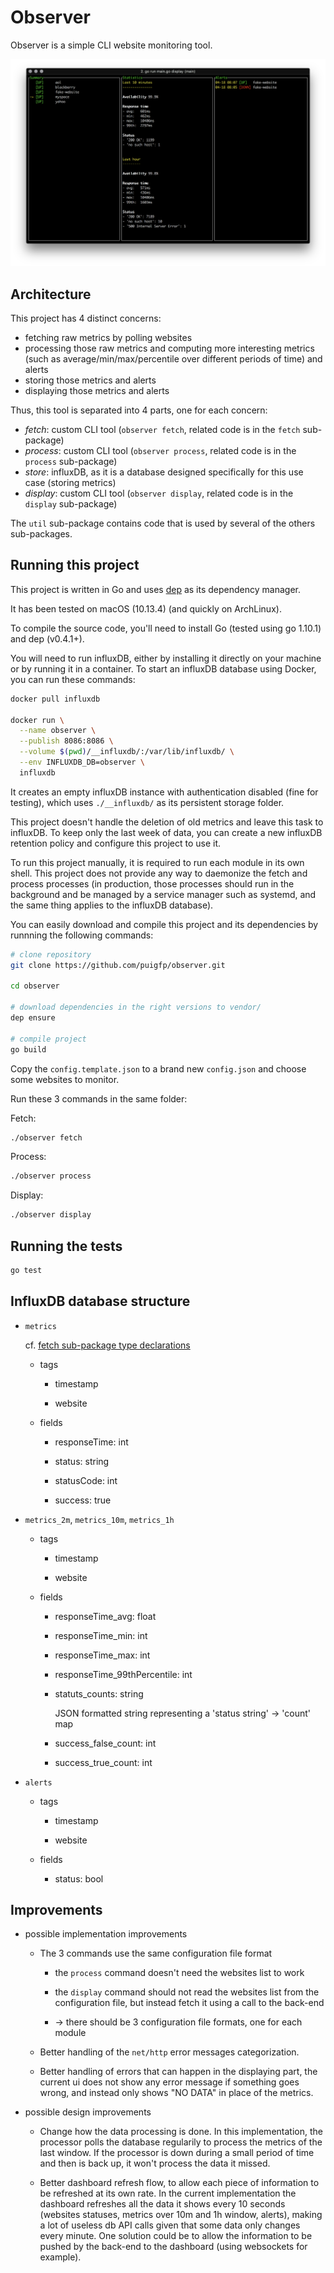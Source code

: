 # Observer

Observer is a simple CLI website monitoring tool.

![screenshot](screenshot.png)

## Architecture

This project has 4 distinct concerns:

- fetching raw metrics by polling websites
- processing those raw metrics and computing more interesting metrics (such as average/min/max/percentile over different periods of time) and alerts
- storing those metrics and alerts
- displaying those metrics and alerts

Thus, this tool is separated into 4 parts, one for each concern:

- *fetch*: custom CLI tool (`observer fetch`, related code is in the `fetch` sub-package)
- *process*: custom CLI tool (`observer process`, related code is in the `process` sub-package)
- *store*: influxDB, as it is a database designed specifically for this use case (storing metrics)
- *display*: custom CLI tool (`observer display`, related code is in the `display` sub-package)

The `util` sub-package contains code that is used by several of the others sub-packages.

## Running this project

This project is written in Go and uses [dep](https://github.com/golang/dep) as its dependency manager.

It has been tested on macOS (10.13.4) (and quickly on ArchLinux).

To compile the source code, you'll need to install Go (tested using go 1.10.1) and dep (v0.4.1+).

You will need to run influxDB, either by installing it directly on your machine or by running it in a container. To start an influxDB database using Docker, you can run these commands:

```bash
docker pull influxdb

docker run \
  --name observer \
  --publish 8086:8086 \
  --volume $(pwd)/__influxdb/:/var/lib/influxdb/ \
  --env INFLUXDB_DB=observer \
  influxdb
```

It creates an empty influxDB instance with authentication disabled (fine for testing), which uses `./__influxdb/` as its persistent storage folder.

This project doesn't handle the deletion of old metrics and leave this task to influxDB. To keep only the last week of data, you can create a new influxDB retention policy and configure this project to use it.

To run this project manually, it is required to run each module in its own shell. This project does not provide any way to daemonize the fetch and process processes (in production, those processes should run in the background and be managed by a service manager such as systemd, and the same thing applies to the influxDB database).

You can easily download and compile this project and its dependencies by runnning the following commands:

```bash
# clone repository
git clone https://github.com/puigfp/observer.git

cd observer

# download dependencies in the right versions to vendor/
dep ensure

# compile project
go build
```

Copy the `config.template.json` to a brand new `config.json` and choose some websites to monitor.

Run these 3 commands in the same folder:

Fetch:

```bash
./observer fetch
```

Process:

```bash
./observer process
```

Display:

```bash
./observer display
```

## Running the tests

```bash
go test
```

## InfluxDB database structure

- `metrics`

  cf. [fetch sub-package type declarations](fetch/type.go)

  - tags

    - timestamp

    - website

  - fields

    - responseTime: int

    - status: string

    - statusCode: int

    - success: true

- `metrics_2m`, `metrics_10m`, `metrics_1h`

  - tags

    - timestamp

    - website

  - fields

    - responseTime_avg: float

    - responseTime_min: int

    - responseTime_max: int

    - responseTime_99thPercentile: int

    - statuts_counts: string

      JSON formatted string representing a 'status string' -> 'count' map

    - success_false_count: int

    - success_true_count: int

- `alerts`

  - tags

    - timestamp

    - website

  - fields

    - status: bool

## Improvements

- possible implementation improvements

  - The 3 commands use the same configuration file format

    - the `process` command doesn't need the websites list to work

    - the `display` command should not read the websites list from the configuration file, but instead fetch it using a call to the back-end

    - -> there should be 3 configuration file formats, one for each module

  - Better handling of the `net/http` error messages categorization.

  - Better handling of errors that can happen in the displaying part, the current ui does not show any error message if something goes wrong, and instead only shows "NO DATA" in place of the metrics.

- possible design improvements

  - Change how the data processing is done. In this implementation, the processor polls the database regularily to process the metrics of the last window. If the processor is down during a small period of time and then is back up, it won't process the data it missed.

  - Better dashboard refresh flow, to allow each piece of information to be refreshed at its own rate. In the current implementation the dashboard refreshes all the data it shows every 10 seconds (websites statuses, metrics over 10m and 1h window, alerts), making a lot of useless db API calls given that some data only changes every minute. One solution could be to allow the information to be pushed by the back-end to the dashboard (using websockets for example).
